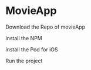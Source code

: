 # MovieApp
 
Download the Repo of movieApp

install the NPM

install the Pod for iOS

Run the project